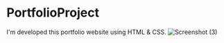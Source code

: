 # PortfolioProject
I'm developed this portfolio website using HTML &amp; CSS.
![Screenshot (3)](https://user-images.githubusercontent.com/49556058/131981311-1d155e28-c268-4087-b115-221e96c42907.png)
